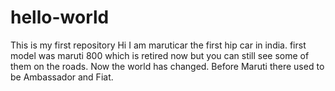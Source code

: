 # hello-world
This is my first repository
Hi I am maruticar the first hip car in india. first model was maruti 800 which is retired now but you can still see some of them on the roads. Now the world has changed.
Before Maruti there used to be Ambassador and Fiat.
